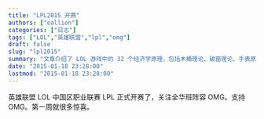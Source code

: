 ```yaml
---
title: "LPL2015 开赛"
authors: ["eallion"]
categories: ["日志"]
tags: ["LOL","英雄联盟","lpl","omg"]
draft: false
slug: "lpl2015"
summary: "文章介绍了 LOL 游戏中的 32 个经济学原理，包括木桶理论、破窗理论、手表原理等。这些原理在游戏中有着具体的应用，如团队合作、角色定位和资源分配等方面。通过对这些原理的认识和运用，玩家可以提高自己在游戏中的竞技水平，并取得更好的成绩。同时，文章也指出了一些常见问题和错误观念，如喷子行为、不合适的角色选择等，在游戏中应该避免这些问题以保持良好的团队氛围和个人发展。"
date: "2015-01-18 23:28:00"
lastmod: "2015-01-18 23:28:00"
---
```


英雄联盟 LOL 中国区职业联赛 LPL 正式开赛了，关注全华班阵容 OMG。支持 OMG。第一周就很多惊喜。
